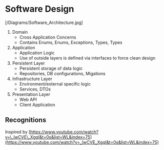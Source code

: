# Software Design

\[/Diagrams/Software\_Architecture.jpg\]

1. Domain
   * Cross Application Concerns
   * Contains Enums, Enums, Exceptions, Types, Types
2. Application
   * Application Logic
   * Use of outside layers is defined via interfaces to force clean design
3. Persistent Layer
   * Persistent storage of data logic 
   * Repositories, DB configurations, Migations
4. Infrastructure Layer
   * Environment/external specific logic
   * Services, DTOs
5. Presentation Layer
   * Web API
   * Client Application

## Recognitions

Inspired by [https://www.youtube.com/watch?v=\_lwCVE\_XgqI&t=0s&list=WL&index=75](https://www.youtube.com/watch?v=_lwCVE_XgqI&t=0s&list=WL&index=75)


